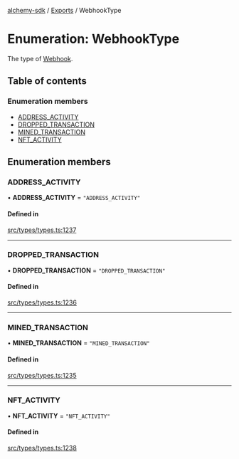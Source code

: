 [alchemy-sdk](../README.md) / [Exports](../modules.md) / WebhookType

# Enumeration: WebhookType

The type of [Webhook](../interfaces/Webhook.md).

## Table of contents

### Enumeration members

- [ADDRESS\_ACTIVITY](WebhookType.md#address_activity)
- [DROPPED\_TRANSACTION](WebhookType.md#dropped_transaction)
- [MINED\_TRANSACTION](WebhookType.md#mined_transaction)
- [NFT\_ACTIVITY](WebhookType.md#nft_activity)

## Enumeration members

### ADDRESS\_ACTIVITY

• **ADDRESS\_ACTIVITY** = `"ADDRESS_ACTIVITY"`

#### Defined in

[src/types/types.ts:1237](https://github.com/alchemyplatform/alchemy-sdk-js/blob/3091a11/src/types/types.ts#L1237)

___

### DROPPED\_TRANSACTION

• **DROPPED\_TRANSACTION** = `"DROPPED_TRANSACTION"`

#### Defined in

[src/types/types.ts:1236](https://github.com/alchemyplatform/alchemy-sdk-js/blob/3091a11/src/types/types.ts#L1236)

___

### MINED\_TRANSACTION

• **MINED\_TRANSACTION** = `"MINED_TRANSACTION"`

#### Defined in

[src/types/types.ts:1235](https://github.com/alchemyplatform/alchemy-sdk-js/blob/3091a11/src/types/types.ts#L1235)

___

### NFT\_ACTIVITY

• **NFT\_ACTIVITY** = `"NFT_ACTIVITY"`

#### Defined in

[src/types/types.ts:1238](https://github.com/alchemyplatform/alchemy-sdk-js/blob/3091a11/src/types/types.ts#L1238)

